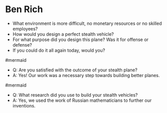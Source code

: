 # Ben Rich
- What environment is more difficult, no monetary resources or no skilled employees?
- How would you design a perfect stealth vehicle?
- For what purpose did you design this plane? Was it for offense or defense?
- If you could do it all again today, would you?


#mermaid 
- Q: Are you satisfied with the outcome of your stealth plane?
- A: Yes! Our work was a necessary step towards building better planes.



#mermaid 
- Q: What research did you use to build your stealth vehicles?
- A: Yes, we used the work of Russian mathematicians to further our inventions.


